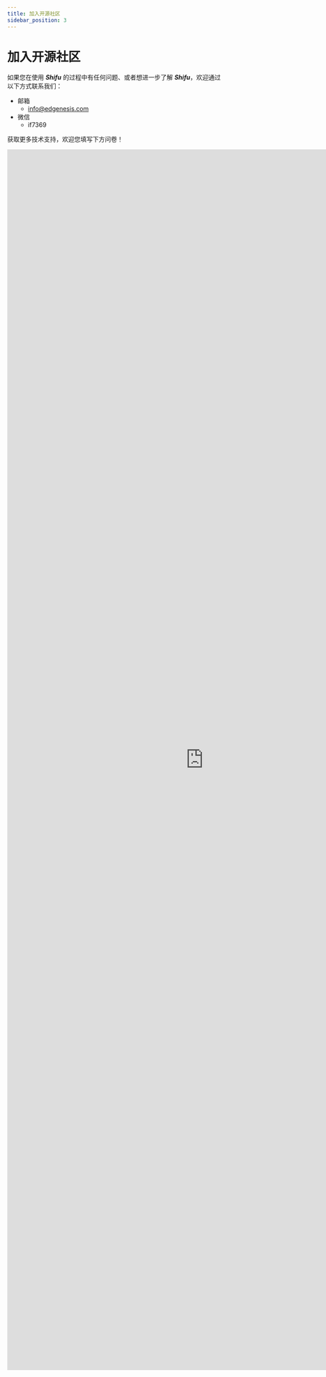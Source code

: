 ```yaml
---
title: 加入开源社区
sidebar_position: 3
---
```


# 加入开源社区

如果您在使用 ***Shifu*** 的过程中有任何问题、或者想进一步了解 ***Shifu***，欢迎通过以下方式联系我们：

- 邮箱
    - info@edgenesis.com
- 微信
    - if7369

获取更多技术支持，欢迎您填写下方问卷！

<iframe height="2800" width="900" src="https://wj.qq.com/s2/10467370/d9ac/" frameborder="0" allowfullscreen sandbox="allow-same-origin allow-scripts allow-modals allow-downloads allow-forms allow-popups"></iframe>

